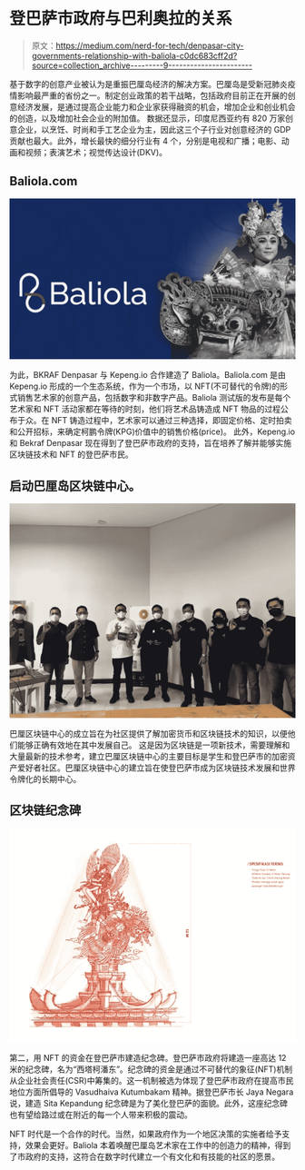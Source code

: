# 登巴萨市政府与巴利奥拉的关系

> 原文：<https://medium.com/nerd-for-tech/denpasar-city-governments-relationship-with-baliola-c0dc683cff2d?source=collection_archive---------9----------------------->

基于数字的创意产业被认为是重振巴厘岛经济的解决方案。巴厘岛是受新冠肺炎疫情影响最严重的省份之一。制定创业政策的若干战略，包括政府目前正在开展的创意经济发展，是通过提高企业能力和企业家获得融资的机会，增加企业和创业机会的创造，以及增加社会企业的附加值。
数据还显示，印度尼西亚约有 820 万家创意企业，以烹饪、时尚和手工艺企业为主，因此这三个子行业对创意经济的 GDP 贡献也最大。此外，增长最快的细分行业有 4 个，分别是电视和广播；电影、动画和视频；表演艺术；视觉传达设计(DKV)。

## Baliola.com

![](img/f6b953259956b417cf8be38bc174ad8f.png)

为此，BKRAF Denpasar 与 Kepeng.io 合作建造了 Baliola。Baliola.com 是由 Kepeng.io 形成的一个生态系统，作为一个市场，以 NFT(不可替代的令牌)的形式销售艺术家的创意产品，包括数字和非数字产品。Baliola 测试版的发布是每个艺术家和 NFT 活动家都在等待的时刻，他们将艺术品铸造成 NFT 物品的过程公布于众。在 NFT 铸造过程中，艺术家可以通过三种选择，即固定价格、定时拍卖和公开招标，来确定柯鹏令牌(KPG)价值中的销售价格(price)。
此外，Kepeng.io 和 Bekraf Denpasar 现在得到了登巴萨市政府的支持，旨在培养了解并能够实施区块链技术和 NFT 的登巴萨市民。

## 启动巴厘岛区块链中心。

![](img/506f54b62efdfa9656fdfa6503aae2c4.png)

巴厘区块链中心的成立旨在为社区提供了解加密货币和区块链技术的知识，以便他们能够正确有效地在其中发展自己。
这是因为区块链是一项新技术，需要理解和大量最新的技术参考，建立巴厘区块链中心的主要目标是学生和登巴萨市的加密资产爱好者社区。巴厘区块链中心的建立旨在使登巴萨市成为区块链技术发展和世界令牌化的长期中心。

## 区块链纪念碑

![](img/97eb039e8ebed738407cdbb80351d865.png)

第二，用 NFT 的资金在登巴萨市建造纪念碑。登巴萨市政府将建造一座高达 12 米的纪念碑，名为“西塔柯潘东”。纪念碑的资金是通过不可替代的象征(NFT)机制从企业社会责任(CSR)中筹集的。这一机制被选为体现了登巴萨市政府在提高市民地位方面所倡导的 Vasudhaiva Kutumbakam 精神。据登巴萨市长 Jaya Negara 说，建造 Sita Kepandung 纪念碑是为了美化登巴萨的面貌。此外，这座纪念碑也有望给路过或在附近的每一个人带来积极的震动。

NFT 时代是一个合作的时代。当然，如果政府作为一个地区决策的实施者给予支持，效果会更好。Baliola 本着唤醒巴厘岛艺术家在工作中的创造力的精神，得到了市政府的支持，这符合在数字时代建立一个有文化和有技能的社区的愿景。